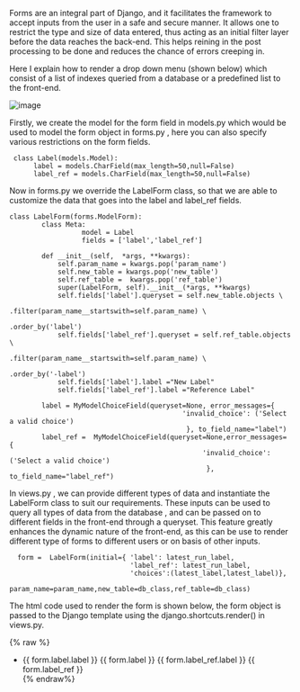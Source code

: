Forms are an integral part of Django, and it facilitates the framework to accept inputs from the user in a safe and secure manner. 
It allows one to restrict the type and size of data entered, thus acting as an initial filter layer before the data reaches the back-end. 
This helps reining in the post processing to be done and reduces the chance of errors creeping in.

Here I explain how to render a drop down menu (shown below) which consist of a list of indexes queried from a database or a predefined 
list to the front-end.

![image](https://user-images.githubusercontent.com/24970675/192160595-7bb8d646-af8d-4cde-b6e3-6bb7be896f91.png)



Firstly, we create the model for the form field in models.py which would be used to model the form object in forms.py , 
here you can also specify various restrictions on the form fields.


     class Label(models.Model):
          label = models.CharField(max_length=50,null=False)
          label_ref = models.CharField(max_length=50,null=False)
          
Now in forms.py we override the LabelForm class, so that we are able to customize the data that goes into the label and label_ref fields.


    class LabelForm(forms.ModelForm):
            class Meta:
                      model = Label
                      fields = ['label','label_ref']

            def __init__(self,  *args, **kwargs):
                self.param_name = kwargs.pop('param_name')
                self.new_table = kwargs.pop('new_table')
                self.ref_table =  kwargs.pop('ref_table')
                super(LabelForm, self).__init__(*args, **kwargs)
                self.fields['label'].queryset = self.new_table.objects \
                                                            .filter(param_name__startswith=self.param_name) \
                                                            .order_by('label') 
                self.fields['label_ref'].queryset = self.ref_table.objects \
                                                                .filter(param_name__startswith=self.param_name) \
                                                                .order_by('-label') 
                self.fields['label'].label ="New Label"
                self.fields['label_ref'].label ="Reference Label"

            label = MyModelChoiceField(queryset=None, error_messages={
                                               'invalid_choice': ('Select a valid choice')
                                                }, to_field_name="label")
            label_ref =  MyModelChoiceField(queryset=None,error_messages= {
                                                    'invalid_choice': ('Select a valid choice')
                                                     }, to_field_name="label_ref")
                               
                               
                               
   In views.py , we can provide different types of data and instantiate the LabelForm class to suit our requirements.
   These inputs can be used to query all types of data from the database , and can be passed on to different fields in the front-end through a queryset. 
   This feature greatly enhances the dynamic nature of the front-end, as this can be use to render different type of forms to different users or on 
   basis of other inputs.

      form =  LabelForm(initial={ 'label': latest_run_label,
                                  'label_ref': latest_run_label,
                                  'choices':(latest_label,latest_label)},
                                  param_name=param_name,new_table=db_class,ref_table=db_class)
                                  
                                  
  The html code used to render the form is shown below, the form object is passed to the Django template using the django.shortcuts.render() in views.py.

  {% raw %}
        <form action="" method="post">
              <ul>
                  <li>
                      {{ form.label.label }}
                      {{ form.label }}
                      {{ form.label_ref.label }}
                      {{ form.label_ref }}
                 </li>
          </form>
{% endraw%}
